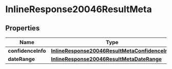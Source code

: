 # InlineResponse20046ResultMeta

## Properties
Name | Type | Description | Notes
------------ | ------------- | ------------- | -------------
**confidenceInfo** | [**InlineResponse20046ResultMetaConfidenceInfo**](InlineResponse20046ResultMetaConfidenceInfo.md) |  | 
**dateRange** | [**InlineResponse20046ResultMetaDateRange**](InlineResponse20046ResultMetaDateRange.md) |  | 
